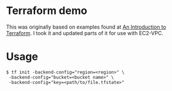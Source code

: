 # Terraform demo

This was originally based on examples found at [An Introduction to Terraform](https://blog.gruntwork.io/an-introduction-to-terraform-f17df9c6d180#.eo54nuvuj). I took it and updated parts of it for use with EC2-VPC.

# Usage
```
$ tf init -backend-config="region=<region>" \
 -backend-config="bucket=<bucket name>" \
 -backend-config="key=<path/to/file.tfstate>"
```
